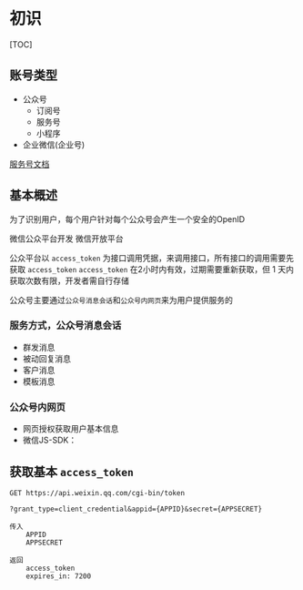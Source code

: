 # 初识

[TOC]

## 账号类型

- 公众号
  - 订阅号
  - 服务号
  - 小程序
- 企业微信(企业号)

[服务号文档](https://developers.weixin.qq.com/doc/offiaccount/Getting_Started/Overview.html)

## 基本概述

为了识别用户，每个用户针对每个公众号会产生一个安全的OpenID

微信公众平台开发 微信开放平台

公众平台以 `access_token` 为接口调用凭据，来调用接口，所有接口的调用需要先获取 `access_token`
`access_token` 在2小时内有效，过期需要重新获取，但 1 天内获取次数有限，开发者需自行存储

公众号主要通过`公众号消息会话`和`公众号内网页`来为用户提供服务的

### 服务方式，公众号消息会话

- 群发消息
- 被动回复消息
- 客户消息
- 模板消息

### 公众号内网页

- 网页授权获取用户基本信息
- 微信JS-SDK：

## 获取基本 `access_token`

```text
GET https://api.weixin.qq.com/cgi-bin/token

?grant_type=client_credential&appid={APPID}&secret={APPSECRET}

传入
    APPID
    APPSECRET

返回
    access_token
    expires_in: 7200
```
